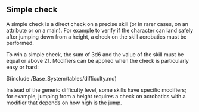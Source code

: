 ## Simple check

A simple check is a direct check on a precise skill (or in rarer cases, on an
attribute or on a main). For example to verify if the character can land safely
after jumping down from a height, a check on the skill acrobatics must be
performed.

To win a simple check, the sum of 3d6 and the value of the skill must be equal
or above 21. Modifiers can be applied when the check is particularly easy or
hard:

$(include /Base_System/tables/difficulty.md)

Instead of the generic difficulty level, some skills have specific modifiers;
for example, jumping from a height requires a check on acrobatics with a
modifier that depends on how high is the jump.


